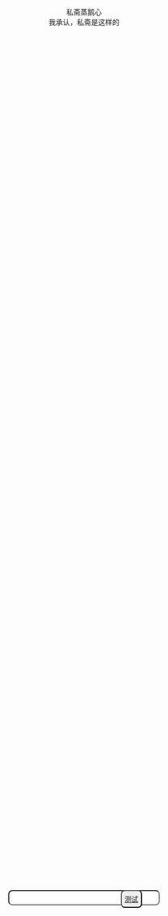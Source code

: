 <!DOCTYPE html>
<html lang="en">
<head>
    <meta charset="UTF-8">
    <meta name="viewport" content="width=device-width, initial-scale=1.0">
    <title>QSbian</title>
    <style>
      .wenzi{
        right: 10%;
      }
        .backgd{
            right: 35%;
            bottom: 60%;
            position: fixed;
            z-index: 0;
            animation: backgrd 25s 0s linear infinite;
        }
        div{
            display: flex;
            justify-content: center;
        }
        input{
            width: 300px;
            height: 30px;
            position: absolute;
            top: 45%;
            z-index: 1;
            margin: auto;
            border-radius: 8px;
        }
        button{
            height: 35px;
            position:absolute;
            top: 45%;
            z-index: 1;
            right: 38%;
            border-radius: 8px;
        }
        button:hover{
            background-color: black;
        }
        @keyframes backgrd {
            10%{
                background-image: url(https://th.bing.com/th/id/R.4a5d47fa96393d814ff8d87b219497e9?rik=Qt3ZhYFv%2f1gH%2fQ&riu=http%3a%2f%2fi1.hdslb.com%2fbfs%2farchive%2f66befb9779e95d4f1d4effe158056f5bcace7f03.jpg&ehk=EbIpc00bAyqfHtQf3%2fA3BZp04R6TiVd9UhENT2h0aYE%3d&risl=&pid=ImgRaw&r=0);
                width: 30%;
                height: 30%;
                background-size: 100% 100%;
            }
            20%{
                background-image: url(https://th.bing.com/th/id/OIP.NMT1_UAN25RszFd0DIlatgHaKe?rs=1&pid=ImgDetMain);
                width: 30%;
                height: 30%;
                background-size: 100% 100%;
            }
            30%{
                background-image: url(https://vrcmods.com/imgs/E2vxZyW8Gggv.jpg);
                width: 30%;
                height: 30%;
                background-size: 100% 100%;
            }
            40%{
                background-image: url(https://th.bing.com/th/id/OIP.HkaRQH_6rWEBqsz7I0_lWwHaJ4?rs=1&pid=ImgDetMain);
                width: 30%;
                height: 30%;
                background-size: 100% 100%;
            }
            50%{
                background-image: url(https://th.bing.com/th/id/R.525f2291c4ba51d5ebf5e68e8aed48d6?rik=Dld6a0yRlAw%2bbA&riu=http%3a%2f%2fi1.hdslb.com%2fbfs%2farchive%2fbedfeb8c476bea70d99242eea8dd121989b779f0.jpg&ehk=PWne0vC%2btyQpKlR1w1CCO8BW98E%2b8RNInOjrpkAo7Yw%3d&risl=&pid=ImgRaw&r=0);
                width: 30%;
                height: 30%;
                background-size: 100% 100%;
            }
            60%{
                background-image: url(https://th.bing.com/th/id/OIP.yVUdURBfVLGvXY4RwBk-gAHaLH?rs=1&pid=ImgDetMain);
                width: 30%;
                height: 30%;
                background-size: 100% 100%;
            }
            70%{
                background-image: url(https://th.bing.com/th/id/OIP.jPHiKTSvSuAk2y94YcqWBgHaEo?rs=1&pid=ImgDetMain);
                width: 30%;
                height: 30%;
                background-size: 100% 100%;
            }
            80%{
                background-image: url(https://th.bing.com/th/id/OIP.n6yYU0JHYYzW2aLdR34WjQHaGN?rs=1&pid=ImgDetMain);
                width: 30%;
                height: 30%;
                background-size: 100% 100%;
            }
            90%{
                background-image: url(https://bkimg.cdn.bcebos.com/smart/0d338744ebf81a4cde94779fd82a6059242da6c6-bkimg-process,v_1,rw_1,rh_1,pad_1,color_ffffff?x-bce-process=image/format,f_auto);
                width: 30%;
                height: 30%;
                background-size: 100% 100%;
            }
            100%{
                background-image: url(https://th.bing.com/th/id/R.16970e90d50fb9d9525b24b4f7a2a5f0?rik=jGI4hpX5qWOLFA&riu=http%3a%2f%2fi0.hdslb.com%2fbfs%2farchive%2fed6d92cb0109e669faf2424326c31ec2ee4d7bf2.jpg&ehk=6YD5CKaVAHM4%2bN0df%2fjUxK1S1iOJJCtfSxKMzX%2fSKuU%3d&risl=&pid=ImgRaw&r=0);
                width: 30%;
                height: 30%;
                background-size: 100% 100%;
            }
        }
    </style>
</head>
<body>
    <div class="wenzi">私斋蒸鹅心</div>
    <div class="backgd"></div>
    <div>
        <input type="text">
        <button><a href="https://xinzhuobu.com/wp-content/uploads/2022/09/20220928002th.jpg">测试</a></button>
    </div>
    <div class="sd">我承认，私斋是这样的</div>
</body>
</html>
